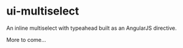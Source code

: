 ui-multiselect
==============

An inline multiselect with typeahead built as an AngularJS directive.

More to come...
